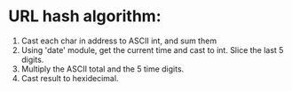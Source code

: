 # URL hash algorithm:

1. Cast each char in address to ASCII int, and sum them
2. Using 'date' module,  get the current time and cast to int. Slice the last 5 digits.
3. Multiply the ASCII total and the 5 time digits.
4. Cast result to hexidecimal.
